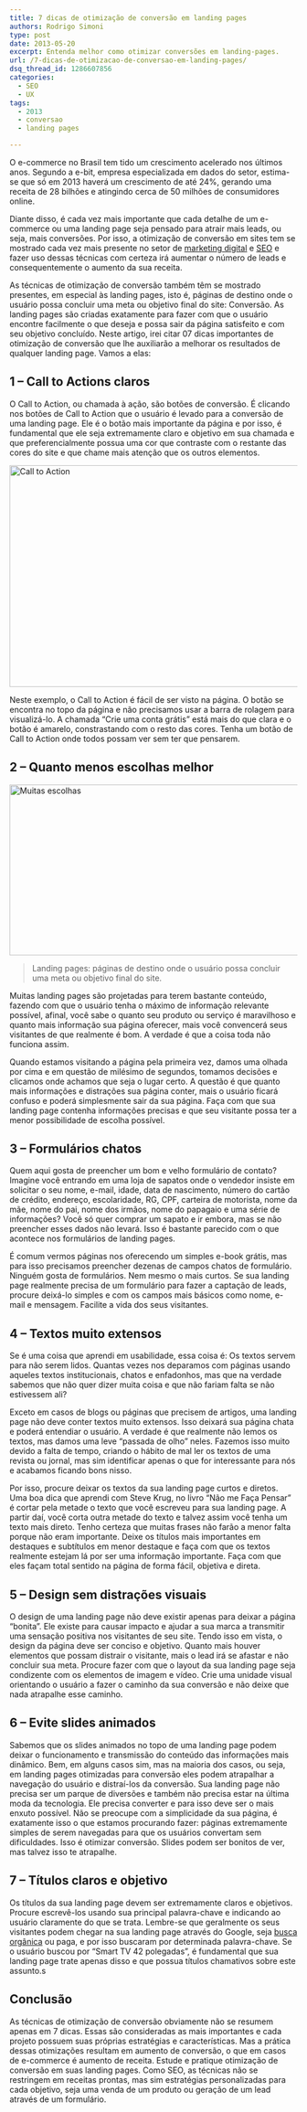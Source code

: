 ```yaml
---
title: 7 dicas de otimização de conversão em landing pages
authors: Rodrigo Simoni
type: post
date: 2013-05-20
excerpt: Entenda melhor como otimizar conversões em landing-pages.
url: /7-dicas-de-otimizacao-de-conversao-em-landing-pages/
dsq_thread_id: 1286607856
categories:
  - SEO
  - UX
tags:
  - 2013
  - conversao
  - landing pages

---
```

O e-commerce no Brasil tem tido um crescimento acelerado nos últimos anos. Segundo a e-bit, empresa especializada em dados do setor, estima-se que só em 2013 haverá um crescimento de até 24%, gerando uma receita de 28 bilhões e atingindo cerca de 50 milhões de consumidores online.

Diante disso, é cada vez mais importante que cada detalhe de um e-commerce ou uma landing page seja pensado para atrair mais leads, ou seja, mais conversões. Por isso, a otimização de conversão em sites tem se mostrado cada vez mais presente no setor de [marketing digital][1] e [SEO][2] e fazer uso dessas técnicas com certeza irá aumentar o número de leads e consequentemente o aumento da sua receita.

As técnicas de otimização de conversão também têm se mostrado presentes, em especial às landing pages, isto é, páginas de destino onde o usuário possa concluir uma meta ou objetivo final do site: Conversão. As landing pages são criadas exatamente para fazer com que o usuário encontre facilmente o que deseja e possa sair da página satisfeito e com seu objetivo concluído. Neste artigo, irei citar 07 dicas importantes de otimização de conversão que lhe auxiliarão a melhorar os resultados de qualquer landing page. Vamos a elas:

## 1 – Call to Actions claros

O Call to Action, ou chamada à ação, são botões de conversão. É clicando nos botões de Call to Action que o usuário é levado para a conversão de uma landing page. Ele é o botão mais importante da página e por isso, é fundamental que ele seja extremamente claro e objetivo em sua chamada e que preferencialmente possua uma cor que contraste com o restante das cores do site e que chame mais atenção que os outros elementos.

[<img alt="Call to Action" src="http://www.conversion.com.br/uploads/2013/05/call-to-action.jpg?9d7bd4" width="560" height="388" />][3]

Neste exemplo, o Call to Action é fácil de ser visto na página. O botão se encontra no topo da página e não precisamos usar a barra de rolagem para visualizá-lo. A chamada “Crie uma conta grátis” está mais do que clara e o botão é amarelo, constrastando com o resto das cores. Tenha um botão de Call to Action onde todos possam ver sem ter que pensarem.

## 2 – Quanto menos escolhas melhor

[<img alt="Muitas escolhas" src="http://www.conversion.com.br/uploads/2013/05/muitas-escolhas.jpg?9d7bd4" width="560" height="299" />][4]

> Landing pages: páginas de destino onde o usuário possa concluir uma meta ou objetivo final do site.

Muitas landing pages são projetadas para terem bastante conteúdo, fazendo com que o usuário tenha o máximo de informação relevante possível, afinal, você sabe o quanto seu produto ou serviço é maravilhoso e quanto mais informação sua página oferecer, mais você convencerá seus visitantes de que realmente é bom. A verdade é que a coisa toda não funciona assim.

Quando estamos visitando a página pela primeira vez, damos uma olhada por cima e em questão de milésimo de segundos, tomamos decisões e clicamos onde achamos que seja o lugar certo. A questão é que quanto mais informações e distrações sua página conter, mais o usuário ficará confuso e poderá simplesmente sair da sua página. Faça com que sua landing page contenha informações precisas e que seu visitante possa ter a menor possibilidade de escolha possível.

## 3 – Formulários chatos

Quem aqui gosta de preencher um bom e velho formulário de contato? Imagine você entrando em uma loja de sapatos onde o vendedor insiste em solicitar o seu nome, e-mail, idade, data de nascimento, número do cartão de crédito, endereço, escolaridade, RG, CPF, carteira de motorista, nome da mãe, nome do pai, nome dos irmãos, nome do papagaio e uma série de informações? Você só quer comprar um sapato e ir embora, mas se não preencher esses dados não levará. Isso é bastante parecido com o que acontece nos formulários de landing pages.

É comum vermos páginas nos oferecendo um simples e-book grátis, mas para isso precisamos preencher dezenas de campos chatos de formulário. Ninguém gosta de formulários. Nem mesmo o mais curtos. Se sua landing page realmente precisa de um formulário para fazer a captação de leads, procure deixá-lo simples e com os campos mais básicos como nome, e-mail e mensagem. Facilite a vida dos seus visitantes.

## 4 – Textos muito extensos

Se é uma coisa que aprendi em usabilidade, essa coisa é: Os textos servem para não serem lidos. Quantas vezes nos deparamos com páginas usando aqueles textos institucionais, chatos e enfadonhos, mas que na verdade sabemos que não quer dizer muita coisa e que não fariam falta se não estivessem ali?

Exceto em casos de blogs ou páginas que precisem de artigos, uma landing page não deve conter textos muito extensos. Isso deixará sua página chata e poderá entendiar o usuário. A verdade é que realmente não lemos os textos, mas damos uma leve “passada de olho” neles. Fazemos isso muito devido a falta de tempo, criando o hábito de mal ler os textos de uma revista ou jornal, mas sim identificar apenas o que for interessante para nós e acabamos ficando bons nisso.

Por isso, procure deixar os textos da sua landing page curtos e diretos. Uma boa dica que aprendi com Steve Krug, no livro “Não me Faça Pensar” é cortar pela metade o texto que você escreveu para sua landing page. A partir daí, você corta outra metade do texto e talvez assim você tenha um texto mais direto. Tenho certeza que muitas frases não farão a menor falta porque não eram importante. Deixe os títulos mais importantes em destaques e subtítulos em menor destaque e faça com que os textos realmente estejam lá por ser uma informação importante. Faça com que eles façam total sentido na página de forma fácil, objetiva e direta.

## 5 – Design sem distrações visuais

O design de uma landing page não deve existir apenas para deixar a página “bonita”. Ele existe para causar impacto e ajudar a sua marca a transmitir uma sensação positiva nos visitantes de seu site. Tendo isso em vista, o design da página deve ser conciso e objetivo. Quanto mais houver elementos que possam distrair o visitante, mais o lead irá se afastar e não concluir sua meta. Procure fazer com que o layout da sua landing page seja condizente com os elementos de imagem e vídeo. Crie uma unidade visual orientando o usuário a fazer o caminho da sua conversão e não deixe que nada atrapalhe esse caminho.

## 6 – Evite slides animados

Sabemos que os slides animados no topo de uma landing page podem deixar o funcionamento e transmissão do conteúdo das informações mais dinâmico. Bem, em alguns casos sim, mas na maioria dos casos, ou seja, em landing pages otimizadas para conversão eles podem atrapalhar a navegação do usuário e distraí-los da conversão. Sua landing page não precisa ser um parque de diversões e também não precisa estar na última moda da tecnologia. Ele precisa converter e para isso deve ser o mais enxuto possível. Não se preocupe com a simplicidade da sua página, é exatamente isso o que estamos procurando fazer: páginas extremamente simples de serem navegadas para que os usuários convertam sem dificuldades. Isso é otimizar conversão. Slides podem ser bonitos de ver, mas talvez isso te atrapalhe.

## 7 – Títulos claros e objetivo

Os títulos da sua landing page devem ser extremamente claros e objetivos. Procure escrevê-los usando sua principal palavra-chave e indicando ao usuário claramente do que se trata. Lembre-se que geralmente os seus visitantes podem chegar na sua landing page através do Google, seja [busca orgânica][5] ou paga, e por isso buscaram por determinada palavra-chave. Se o usuário buscou por “Smart TV 42 polegadas”, é fundamental que sua landing page trate apenas disso e que possua títulos chamativos sobre este assunto.s

## Conclusão

As técnicas de otimização de conversão obviamente não se resumem apenas em 7 dicas. Essas são consideradas as mais importantes e cada projeto possuem suas próprias estratégias e características. Mas a prática dessas otimizações resultam em aumento de conversão, o que em casos de e-commerce é aumento de receita. Estude e pratique otimização de conversão em suas landing pages. Como SEO, as técnicas não se restringem em receitas prontas, mas sim estratégias personalizadas para cada objetivo, seja uma venda de um produto ou geração de um lead através de um formulário.

 [1]: http://www.conversion.com.br/marketing-digital/ "marketing digital"
 [2]: http://www.conversion.com.br/otimizacao-de-sites-seo/ "SEO"
 [3]: http://www.conversion.com.br/uploads/2013/05/call-to-action.jpg?9d7bd4
 [4]: http://www.conversion.com.br/uploads/2013/05/muitas-escolhas.jpg?9d7bd4
 [5]: http://www.conversion.com.br/otimizacao-de-sites-seo/busca-organica/ "busca orgânica"